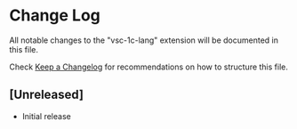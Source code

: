 # Change Log

All notable changes to the "vsc-1c-lang" extension will be documented in this file.

Check [Keep a Changelog](http://keepachangelog.com/) for recommendations on how to structure this file.

## [Unreleased]

- Initial release